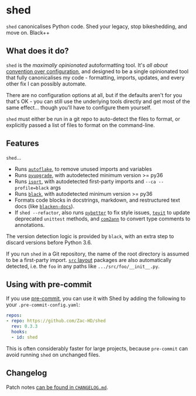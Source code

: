 # shed
`shed` canonicalises Python code.  Shed your legacy, stop bikeshedding, and move on.  Black++

## What does it do?
`shed` is the *maximally opinionated* autoformatting tool.  It's *all about*
[convention over configuration](https://en.wikipedia.org/wiki/Convention_over_configuration),
and designed to be a single opinionated tool that fully canonicalises my
code - formatting, imports, updates, and every other fix I can possibly
automate.

There are no configuration options at all, but if the defaults aren't for you
that's OK - you can still use the underlying tools directly and get most of
the same effect... though you'll have to configure them yourself.

`shed` must either be run in a git repo to auto-detect the files to format,
or explicitly passed a list of files to format on the command-line.

## Features
`shed`...

- Runs [`autoflake`](https://pypi.org/project/autoflake/),
  to remove unused imports and variables
- Runs [`pyupgrade`](https://pypi.org/project/pyupgrade/),
  with autodetected minimum version >= py36
- Runs [`isort`](https://pypi.org/project/isort/),
  with autodetected first-party imports and `--ca --profile=black` args
- Runs [`black`](https://pypi.org/project/black/),
  with autodetected minimum version >= py36
- Formats code blocks in docstrings, markdown, and restructured text docs
  (like [`blacken-docs`](https://pypi.org/project/blacken-docs/)).
- If `shed --refactor`, also runs [`pybetter`](https://pypi.org/project/pybetter/)
  to fix style issues, [`teyit`](https://pypi.org/project/teyit/) to update
  deprecated `unittest` methods, and [`com2ann`](https://pypi.org/project/com2ann/)
  to convert type comments to annotations.

The version detection logic is provided by `black`, with an extra step to discard
versions before Python 3.6.

If you run `shed` in a Git repository, the name of the root directory is assumed to be a
first-party import.  [`src` layout](https://hynek.me/articles/testing-packaging/)
packages are also automatically detected, i.e. the `foo` in any paths like
`.../src/foo/__init__.py`.

## Using with pre-commit
If you use [pre-commit](https://pre-commit.com/), you can use it with Shed by
adding the following to your `.pre-commit-config.yaml`:

```yaml
repos:
- repo: https://github.com/Zac-HD/shed
  rev: 0.3.3
  hooks:
  - id: shed
```

This is often considerably faster for large projects, because `pre-commit`
can avoid running `shed` on unchanged files.

## Changelog

Patch notes [can be found in `CHANGELOG.md`](https://github.com/Zac-HD/shed/blob/master/CHANGELOG.md).
